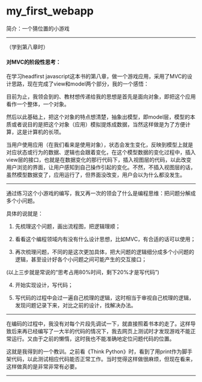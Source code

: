 # my_first_webapp

简介：一个猜位置的小游戏

-----------------------------------

（学到第八章时）
#### 对MVC的阶段性思考：

在学习headfirst javascript这本书的第八章，做一个游戏应用，采用了MVC的设计思路，现在完成了view和model两个部分，我的一个感悟：

目前为止，我领会到的、教材想传递给我的思想是首先是面向对象，即把这个应用看作一个整体，一个对象。

然后以此基础上，把这个对象的特点想清楚，抽象出模型，即model层，模型的本质或者说目的是把这个对象（应用）模拟提炼成数据，当然这样做是为了方便计算，这是计算机的长项。

当用户使用应用（在我们看来是使用对象），状态会发生变化，反映到模型上就是对应状态或行为的数据、逻辑也会跟着变化，在这个模型数据的变化过程中，插入view层的接口，也就是在数据变化的那行代码下，插入视图层的代码，以此改变用户浏览的界面，让用户感知到自己操作引起的变化。不然，不插入视图层的话，虽然模型数据变了，应用运行了，但界面没改变，用户会以为什么都没发生。

--------------------------------------------

通过练习这个小游戏的编写，我又再一次的领会了什么是编程思维：把问题分解成多个小问题。

具体的说就是：

1. 先梳理这个问题，画出流程图，把逻辑理顺；

2. 看看这个编程领域内有没有什么设计思想，比如MVC，有合适的话可以使用；

3. 再次梳理问题，不同的是这次更加具体，把大问题的逻辑细分成多个小问题的逻辑，甚至设计好各个小问题之间可能产生的交互接口；

(以上三步就是常说的“思考占用80%时间，剩下20%才是写代码”)

4. 开始实现设计，写代码；

5. 写代码的过程中会过一遍自己梳理的逻辑，这时相当于审视自己梳理的逻辑，发现问题记录下来，对比之前的设计，找解决办法。

--------------------

在编码的过程中，我没有对每个片段先调试一下，就直接照着书本的走了。这样导致后来再已经编写了一大半的代码的情况下，我去网页上测试时才发现游戏不能正常运行。又由于之前的懒惰，这时我也不能准确地定位问题代码的位置。

这就是我得到的一个教训。之前看《Think Python》时，看到了用print作为脚手架代码，以此测试相应代码能否正常工作。当时觉得这样做很麻烦，但现在看来，这样做真的是非常非常有必要。


--------------------
